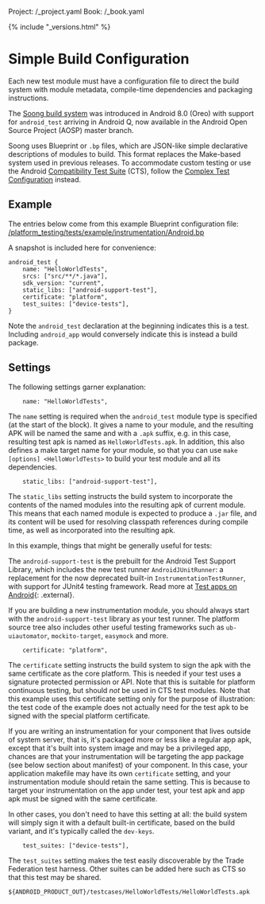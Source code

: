 Project: /_project.yaml
Book: /_book.yaml

{% include "_versions.html" %}

<!--
  Copyright 2018 The Android Open Source Project

  Licensed under the Apache License, Version 2.0 (the "License");
  you may not use this file except in compliance with the License.
  You may obtain a copy of the License at

      http://www.apache.org/licenses/LICENSE-2.0

  Unless required by applicable law or agreed to in writing, software
  distributed under the License is distributed on an "AS IS" BASIS,
  WITHOUT WARRANTIES OR CONDITIONS OF ANY KIND, either express or implied.
  See the License for the specific language governing permissions and
  limitations under the License.
-->

# Simple Build Configuration

Each new test module must have a configuration file to direct the build system
with module metadata, compile-time dependencies and packaging instructions.

The [Soong build system](https://android.googlesource.com/platform/build/soong/)
was introduced in Android 8.0 (Oreo) with support for `android_test` arriving in
Android Q, now available in the Android Open Source Project (AOSP) master
branch.

Soong uses Blueprint or `.bp` files, which are JSON-like simple declarative
descriptions of modules to build. This format replaces the
Make-based system used in previous releases. To accommodate custom testing or
use the Android [Compatibility Test Suite](compatibility/cts) (CTS), follow the
[Complex Test Configuration](/compatibility/tests/development/test-config)
instead.

## Example

The entries below come from this example Blueprint configuration file:
[/platform_testing/tests/example/instrumentation/Android.bp](https://android.googlesource.com/platform/platform_testing/+/master/tests/example/instrumentation/Android.bp)

A snapshot is included here for convenience:

```
android_test {
    name: "HelloWorldTests",
    srcs: ["src/**/*.java"],
    sdk_version: "current",
    static_libs: ["android-support-test"],
    certificate: "platform",
    test_suites: ["device-tests"],
}
```

Note the `android_test` declaration at the beginning indicates this is a test.
Including `android_app` would conversely indicate this is instead a build
package.

## Settings

The following settings garner explanation:

```
    name: "HelloWorldTests",
```

The `name` setting is required when the `android_test` module type is specified
(at the start of the block). It gives a name to your module, and the resulting
APK will be named the same and with a `.apk` suffix, e.g. in this case,
resulting test apk is named as `HelloWorldTests.apk`.  In addition, this also
defines a make target name for your module, so that you can use `make [options]
<HelloWorldTests>` to build your test module and all its dependencies.

```
    static_libs: ["android-support-test"],
```

The `static_libs` setting instructs the build system to incorporate the contents
of the named modules into the resulting apk of current module. This means that
each named module is expected to produce a `.jar` file, and its content will be
used for resolving classpath references during compile time, as well as
incorporated into the resulting apk.

In this example, things that might be generally useful for tests:

The `android-support-test` is the prebuilt for the Android Test Support Library,
which includes the new test runner `AndroidJUnitRunner`: a replacement for the
now deprecated built-in `InstrumentationTestRunner`, with support for JUnit4
testing framework. Read more at
[Test apps on Android](https://developer.android.com/training/testing/){:
.external}.

If you are building a new instrumentation module, you should always start with
the `android-support-test` library as your test runner. The platform source tree
also includes other useful testing frameworks such as `ub-uiautomator`,
`mockito-target`, `easymock` and more.

```
    certificate: "platform",
```

The `certificate` setting instructs the build system to sign the apk with the same
certificate as the core platform. This is needed if your test uses a signature
protected permission or API. Note that this is suitable for platform continuous
testing, but should *not* be used in CTS test modules. Note that this example
uses this certificate setting only for the purpose of illustration: the test code
of the example does not actually need for the test apk to be signed with the
special platform certificate.

If you are writing an instrumentation for your component that lives outside of
system server, that is, it's packaged more or less like a regular app apk,
except that it's built into system image and may be a privileged app, chances
are that your instrumentation will be targeting the app package (see below
section about manifest) of your component. In this case, your application
makefile may have its own `certificate` setting, and your instrumentation
module should retain the same setting. This is because to target your
instrumentation on the app under test, your test apk and app apk must be signed
with the same certificate.

In other cases, you don't need to have this setting at all: the build system
will simply sign it with a default built-in certificate, based on the build
variant, and it's typically called the `dev-keys`.

```
    test_suites: ["device-tests"],
```

The `test_suites` setting makes the test easily discoverable by the Trade
Federation test harness. Other suites can be added here such as CTS so that this
test may be shared.

```
${ANDROID_PRODUCT_OUT}/testcases/HelloWorldTests/HelloWorldTests.apk
```
